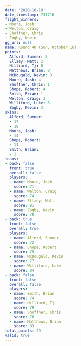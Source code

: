 ```yaml
---
date: '2020-10-18'
date_timestamp: 737716
flight_winners:
- Moore, Josh
- Welton, Craig
- Shoffner, Chris
- Zogby, Kevin
gg_url: null
name: Round 40 (Sun, October 18)
points:
  Alford, Sumner: 5
  Ellzey, Matt: 2
  Hilliard, Tj: 0
  Matthews, Brian: 0
  McDougald, Kevin: 3
  Moore, Josh: 4
  Shoffner, Chris: 1
  Shope, Robert: 4
  Smith, Brian: 1
  Welton, Craig: 3
  Williford, Luke: 3
  Zogby, Kevin: 3
skins:
  Alford, Sumner:
  - 17
  - 18
  Moore, Josh:
  - 14
  Shope, Robert:
  - 11
  Smith, Brian:
  - 1
teams:
- back: false
  front: true
  overall: false
  players:
  - name: Moore, Josh
    score: 71
  - name: Welton, Craig
    score: 74
  - name: Ellzey, Matt
    score: 81
  - name: Zogby, Kevin
    score: 78
- back: true
  front: false
  overall: true
  players:
  - name: Alford, Sumner
    score: 72
  - name: Shope, Robert
    score: 75
  - name: McDougald, Kevin
    score: 77
  - name: Williford, Luke
    score: 84
- back: false
  front: false
  overall: false
  players:
  - name: Smith, Brian
    score: 74
  - name: Hilliard, Tj
    score: 79
  - name: Shoffner, Chris
    score: 76
  - name: Matthews, Brian
    score: 83
total_points: 29
valid: true
---
```

